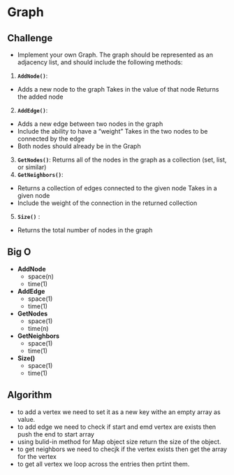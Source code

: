 # Graph
## Challenge
- Implement your own Graph. The graph should be represented as an adjacency list, and should include the following methods:

 1. **`AddNode()`**:
 - Adds a new node to the graph
Takes in the value of that node
Returns the added node
 2. **`AddEdge()`**:
 - Adds a new edge between two nodes in the graph
 - Include the ability to have a “weight”
Takes in the two nodes to be connected by the edge
 - Both nodes should already be in the Graph
 3. **`GetNodes()`**: Returns all of the nodes in the graph as a collection (set, list, or similar)
 4. **`GetNeighbors()`**:
 - Returns a collection of edges connected to the given node
Takes in a given node
 - Include the weight of the connection in the returned collection
 5. **`Size()`** :
 - Returns the total number of nodes in the graph
## Big O
 - **AddNode**
     - space(n)
     - time(1)
 - **AddEdge**
     - space(1)
     - time(1)
 - **GetNodes**
     -  space(1)
     - time(n)
 - **GetNeighbors**
     - space(1)
     - time(1)
 - **Size()**
     - space(1)
     - time(1)
## Algorithm 
 - to add a vertex we need to set it as a new key withe an empty array as value.
 - to add edge we need to check if start and emd vertex are exists then push the end to start array
 - using bulid-in method for Map object size return the size of the object.
 - to get neighbors we need to checjk if the vertex exists then get the array for the vertex 
 - to get all vertex we loop across the entries then prtint them.
